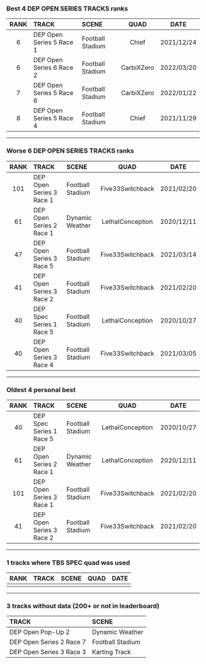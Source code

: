 ### Best 4 DEP OPEN SERIES TRACKS ranks
|RANK|TRACK|SCENE|QUAD|DATE|
|:---:|:---|:---|:---:|:---:|
|6|DEP Open Series 5 Race 1|Football Stadium|Chief|2021/12/24|
|6|DEP Open Series 6 Race 2|Football Stadium|CarbiXZero|2022/03/20|
|7|DEP Open Series 5 Race 6|Football Stadium|CarbiXZero|2022/01/22|
|8|DEP Open Series 5 Race 4|Football Stadium|Chief|2021/11/29|
---
### Worse 6 DEP OPEN SERIES TRACKS ranks
|RANK|TRACK|SCENE|QUAD|DATE|
|:---:|:---|:---|:---:|:---:|
|101|DEP Open Series 3 Race 1|Football Stadium|Five33Switchback|2021/02/20|
|61|DEP Open Series 2 Race 1|Dynamic Weather|LethalConception|2020/12/11|
|47|DEP Open Series 3 Race 5|Football Stadium|Five33Switchback|2021/03/14|
|41|DEP Open Series 3 Race 2|Football Stadium|Five33Switchback|2021/02/20|
|40|DEP Spec Series 1 Race 5|Football Stadium|LethalConception|2020/10/27|
|40|DEP Open Series 3 Race 4|Football Stadium|Five33Switchback|2021/03/05|
---
### Oldest 4 personal best
|RANK|TRACK|SCENE|QUAD|DATE|
|:---:|:---|:---|:---:|:---:|
|40|DEP Spec Series 1 Race 5|Football Stadium|LethalConception|2020/10/27|
|61|DEP Open Series 2 Race 1|Dynamic Weather|LethalConception|2020/12/11|
|101|DEP Open Series 3 Race 1|Football Stadium|Five33Switchback|2021/02/20|
|41|DEP Open Series 3 Race 2|Football Stadium|Five33Switchback|2021/02/20|
---
### 1 tracks where TBS SPEC quad was used
|RANK|TRACK|SCENE|QUAD|DATE|
|:---:|:---|:---|:---:|:---:|
||||||
---
### 3 tracks without data (200+ or not in leaderboard)
|TRACK|SCENE|
|:---|:---|
|DEP Open Pop-Up 2|Dynamic Weather|
|DEP Open Series 2 Race 7|Football Stadium|
|DEP Open Series 3 Race 3|Karting Track|
